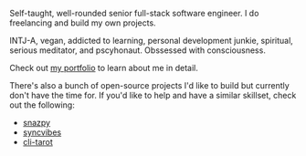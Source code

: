 Self-taught, well-rounded senior full-stack software engineer. I do freelancing and build my own projects.

INTJ-A, vegan, addicted to learning, personal development junkie, spiritual, serious meditator, and pscyhonaut. Obssessed with consciousness.

Check out [my portfolio](https://danieljs.tech) to learn about me in detail.

There's also a bunch of open-source projects I'd like to build but currently don't have the time for. If you'd like to help and have a similar skillset, check out the following:

* [snazpy](https://github.com/dspacejs/snazpy)
* [syncvibes](https://github.com/dspacejs/syncvibes)
* [cli-tarot](https://github.com/dspacejs/cli-tarot)
